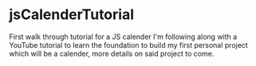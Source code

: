 # jsCalenderTutorial
First walk through tutorial for a JS calender
I'm following along with a YouTube tutorial to learn the foundation to build my first personal project which will be a calender, more details on said project to come.
